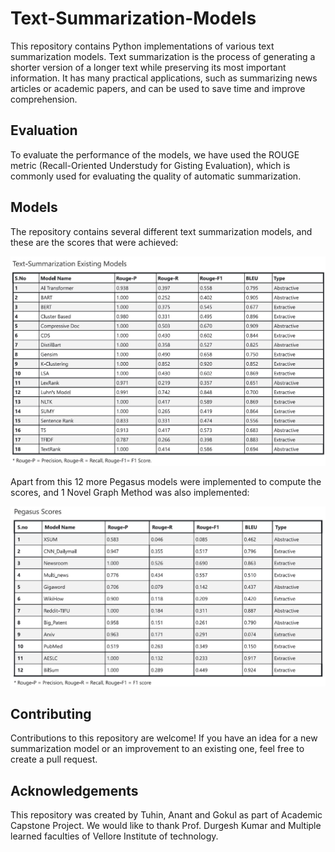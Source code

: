 # Text-Summarization-Models

This repository contains Python implementations of various text summarization models. Text summarization is the process of generating a shorter version of a longer text while preserving its most important information. It has many practical applications, such as summarizing news articles or academic papers, and can be used to save time and improve comprehension.

## Evaluation
To evaluate the performance of the models, we have used the ROUGE metric (Recall-Oriented Understudy for Gisting Evaluation), which is commonly used for evaluating the quality of automatic summarization.

## Models

The repository contains several different text summarization models, and these are the scores that were achieved:

![existing scores](https://github.com/Tuhin-SnapD/Text-Summarization-Models/blob/main/Existing%20Scores.jpg)

Apart from this 12 more Pegasus models were implemented to compute the scores, and 1 Novel Graph Method was also implemented:

![alt text](https://github.com/Tuhin-SnapD/Text-Summarization-Models/blob/main/Pegasus%20Scores.jpg?raw=true)

## Contributing
Contributions to this repository are welcome! If you have an idea for a new summarization model or an improvement to an existing one, feel free to create a pull request.

## Acknowledgements
This repository was created by Tuhin, Anant and Gokul as part of Academic Capstone Project. We would like to thank Prof. Durgesh Kumar and Multiple learned faculties of Vellore Institute of technology.
